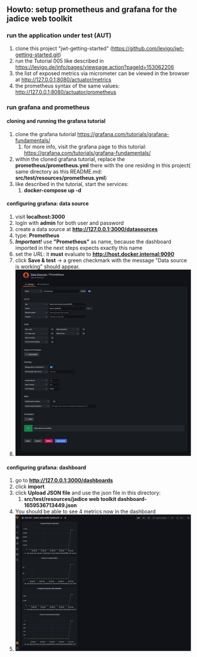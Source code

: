 ## Howto: setup prometheus and grafana for the jadice web toolkit

### run the application under test (AUT)
1. clone this project "jwt-getting-started" (https://github.com/levigo/jwt-getting-started.git)
2. run the Tutorial 005 like described in https://levigo.de/info/pages/viewpage.action?pageId=153062206
3. the list of exposed metrics via micrometer can be viewed in the browser at http://127.0.0.1:8080/actuator/metrics
4. the prometheus syntax of the same values: http://127.0.0.1:8080/actuator/prometheus

### run grafana and prometheus
#### cloning and running the grafana tutorial
1. clone the grafana tutorial https://grafana.com/tutorials/grafana-fundamentals/
   1. for more info, visit the grafana page to this tutorial: https://grafana.com/tutorials/grafana-fundamentals/
2. within the cloned grafana tutorial, replace the **prometheus/prometheus.yml** there with the one residing in this project(
    same directory as this README.md: **src/test/resources/prometheus.yml**)
3. like described in the tutorial, start the services:
   1. **docker-compose up -d**

#### configuring grafana: data source
1. visit **localhost:3000**
2. login with **admin** for both user and password
3. create a data source at **http://127.0.0.1:3000/datasources**
4. type: **Prometheus**
5. ***Important!*** use **"Prometheus"** as name, because the dashboard imported in the next steps
   expects exactly this name
6. set the *URL*: it **must** evaluate to **http://host.docker.internal:9090**
7. click **Save & test** -> a green checkmark with the message "Data source is working" should appear.
8. ![data source setup](datasource.png)

#### configuring grafana: dashboard
1. go to **http://127.0.0.1:3000/dashboards**
2. click **import**
3. click **Upload JSON file** and use the json file in this directory:
    1. **src/test/resources/jadice web toolkit dashboard-1659536713449.json**
4. You should be able to see 4 metrics now in the dashboard
5. ![Dashboard](dashboard.png)


